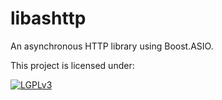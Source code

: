 libashttp
=========

An asynchronous HTTP library using Boost.ASIO.

This project is licensed under:

[![LGPLv3](http://www.gnu.org/graphics/lgplv3-147x51.png)](http://www.gnu.org/licenses/lgpl-3.0.html)
